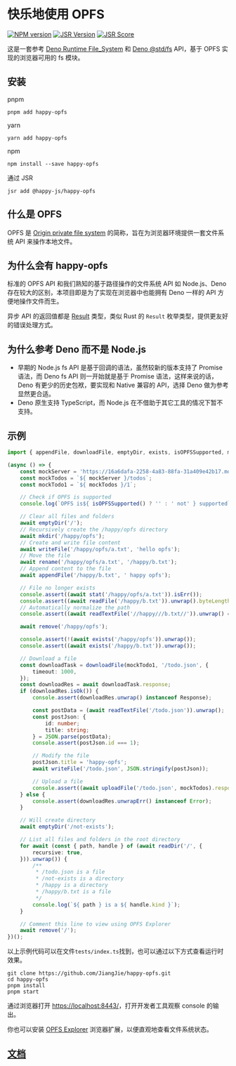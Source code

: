 # 快乐地使用 OPFS

[![NPM version](http://img.shields.io/npm/v/happy-opfs.svg)](https://npmjs.org/package/happy-opfs)
[![JSR Version](https://jsr.io/badges/@happy-js/happy-opfs)](https://jsr.io/@happy-js/happy-opfs)
[![JSR Score](https://jsr.io/badges/@happy-js/happy-opfs/score)](https://jsr.io/@happy-js/happy-opfs/score)

这是一套参考 [Deno Runtime File_System](https://deno.land/api#File_System) 和 [Deno @std/fs](https://jsr.io/@std/fs) API，基于 OPFS 实现的浏览器可用的 fs 模块。

## 安装

pnpm

```
pnpm add happy-opfs
```

yarn

```
yarn add happy-opfs
```

npm

```
npm install --save happy-opfs
```

通过 JSR

```
jsr add @happy-js/happy-opfs
```

## 什么是 OPFS

OPFS 是 [Origin private file system](https://developer.mozilla.org/en-US/docs/Web/API/File_System_API/Origin_private_file_system) 的简称，旨在为浏览器环境提供一套文件系统 API 来操作本地文件。

## 为什么会有 happy-opfs

标准的 OPFS API 和我们熟知的基于路径操作的文件系统 API 如 Node.js、Deno 存在较大的区别，本项目即是为了实现在浏览器中也能拥有 Deno 一样的 API 方便地操作文件而生。

异步 API 的返回值都是 [Result](https://github.com/JiangJie/happy-rusty) 类型，类似 Rust 的 `Result` 枚举类型，提供更友好的错误处理方式。

## 为什么参考 Deno 而不是 Node.js

-   早期的 Node.js fs API 是基于回调的语法，虽然较新的版本支持了 Promise 语法，而 Deno fs API 则一开始就是基于 Promise 语法，这样来说的话，Deno 有更少的历史包袱，要实现和 Native 兼容的 API，选择 Deno 做为参考显然更合适。
-   Deno 原生支持 TypeScript，而 Node.js 在不借助于其它工具的情况下暂不支持。

## 示例

```ts
import { appendFile, downloadFile, emptyDir, exists, isOPFSSupported, mkdir, readDir, readFile, readTextFile, remove, rename, stat, uploadFile, writeFile } from 'happy-opfs';

(async () => {
    const mockServer = 'https://16a6dafa-2258-4a83-88fa-31a409e42b17.mock.pstmn.io';
    const mockTodos = `${ mockServer }/todos`;
    const mockTodo1 = `${ mockTodos }/1`;

    // Check if OPFS is supported
    console.log(`OPFS is${ isOPFSSupported() ? '' : ' not' } supported`);

    // Clear all files and folders
    await emptyDir('/');
    // Recursively create the /happy/opfs directory
    await mkdir('/happy/opfs');
    // Create and write file content
    await writeFile('/happy/opfs/a.txt', 'hello opfs');
    // Move the file
    await rename('/happy/opfs/a.txt', '/happy/b.txt');
    // Append content to the file
    await appendFile('/happy/b.txt', ' happy opfs');

    // File no longer exists
    console.assert((await stat('/happy/opfs/a.txt')).isErr());
    console.assert((await readFile('/happy/b.txt')).unwrap().byteLength === 21);
    // Automatically normalize the path
    console.assert((await readTextFile('//happy///b.txt//')).unwrap() === 'hello opfs happy opfs');

    await remove('/happy/opfs');

    console.assert(!(await exists('/happy/opfs')).unwrap());
    console.assert((await exists('/happy/b.txt')).unwrap());

    // Download a file
    const downloadTask = downloadFile(mockTodo1, '/todo.json', {
        timeout: 1000,
    });
    const downloadRes = await downloadTask.response;
    if (downloadRes.isOk()) {
        console.assert(downloadRes.unwrap() instanceof Response);

        const postData = (await readTextFile('/todo.json')).unwrap();
        const postJson: {
            id: number;
            title: string;
        } = JSON.parse(postData);
        console.assert(postJson.id === 1);

        // Modify the file
        postJson.title = 'happy-opfs';
        await writeFile('/todo.json', JSON.stringify(postJson));

        // Upload a file
        console.assert((await uploadFile('/todo.json', mockTodos).response).unwrap() instanceof Response);
    } else {
        console.assert(downloadRes.unwrapErr() instanceof Error);
    }

    // Will create directory
    await emptyDir('/not-exists');

    // List all files and folders in the root directory
    for await (const { path, handle } of (await readDir('/', {
        recursive: true,
    })).unwrap()) {
        /**
         * /todo.json is a file
         * /not-exists is a directory
         * /happy is a directory
         * /happy/b.txt is a file
         */
        console.log(`${ path } is a ${ handle.kind }`);
    }

    // Comment this line to view using OPFS Explorer
    await remove('/');
})();
```

以上示例代码可以在文件`tests/index.ts`找到，也可以通过以下方式查看运行时效果。

```
git clone https://github.com/JiangJie/happy-opfs.git
cd happy-opfs
pnpm install
pnpm start
```

通过浏览器打开 [https://localhost:8443/](https://localhost:8443/)，打开开发者工具观察 console 的输出。

你也可以安装 [OPFS Explorer](https://chromewebstore.google.com/detail/acndjpgkpaclldomagafnognkcgjignd) 浏览器扩展，以便直观地查看文件系统状态。

## [文档](docs/README.md)